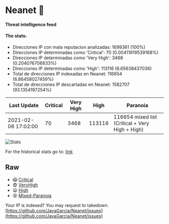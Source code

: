 # Neanet :hocho:
#### Threat intelligence feed
#### The stats:

- Direcciones IP con mala reputacion analizadas: 1699361 (100%)
- Direcciones IP determinadas como 'Critical':  70 (0.00411919539168%)
- Direcciones IP determinadas como 'Very High':  3468 (0.204076708833%)
- Direcciones IP determinadas como 'High':  113116 (6.65638437036)
- Total de direcciones IP indexadas en Neanet:  116654 (6.86458027459%)
- Total de direcciones IP descartadas en Neanet:  1582707 (93.1354197254%)

| Last Update | Critical | Very High | High | Paranoia |
| --- | --- | --- | --- | --- |
| 2021-02-06 17:02:00 | 70 | 3468 | 113116 | 116654 mixed list (Critical + Very High + High)|

![Stats](https://docs.google.com/spreadsheets/d/e/2PACX-1vSnaNMIXVabIpDJjufMlzH7poXnshF3mgd8Is1g9ytUEzVsP5my4Trn8f-xkoLLQ38xpL3HtmUexLo6/pubchart?oid=501124687&format=image)

For the historical stats go to: [link](/stats.csv)
## Raw
- :scream: [Critical](https://raw.githubusercontent.com/JavaGarcia/Neanet/master/blacklists/neanet_critical.txt)
- :fearful: [VeryHigh](https://raw.githubusercontent.com/JavaGarcia/Neanet/master/blacklists/neanet_veryHigh.txtt)
- :frowning: [High](https://raw.githubusercontent.com/JavaGarcia/Neanet/master/blacklists/neanet_high.txt)
- :dizzy_face: [Mixed-Paranoia](https://raw.githubusercontent.com/JavaGarcia/Neanet/master/blacklists/neanet_all.txt)


Your IP is indexed? You may request to takedown. [https://github.com/JavaGarcia/Neanet/issues](https://github.com/JavaGarcia/Neanet/issues)







































































































































































































































































































































































































































































































































































































































































































































































































































































































































































































































































































































































































































































































































































































































































































































































































































































































































































































































































































































































































































































































































































































































































































































































































































































































































































































































































































































































































































































































































































































































































































































































































































































































































































































































































































































































































































































































































































































































































































































































































































































































































































